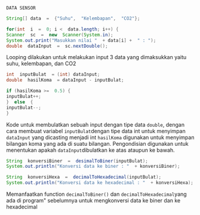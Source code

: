 ```DATA SENSOR```
```java
String[] data  =  {"Suhu",  "Kelembapan",  "CO2"};

for(int  i  =  0; i <  data.length; i++) {
Scanner  sc  =  new  Scanner(System.in);
System.out.print("Masukkan nilai "  + data[i] +  " : ");
double  dataInput  =  sc.nextDouble();
```
Looping dilakukan untuk melakukan input 3 data yang dimaksukkan yaitu suhu, kelembapan, dan CO2

```java
int  inputBulat  = (int) dataInput;
double  hasilKoma  = dataInput - inputBulat;

if (hasilKoma >=  0.5) {
inputBulat++;
}  else  {
inputBulat--;
}
```
Kode untuk membulatkan sebuah input dengan tipe data `double`, dengan cara membuat variabel `inputBulat`dengan tipe data int untuk menyimpan `dataInput` yang dicasting menjadi int
`hasilKoma` digunakan untuk menyimpan bilangan koma yang ada di suatu bilangan.
Pengondisian digunakan untuk menentukan apakah `dataInput`dibulatkan ke atas ataupun ke bawah.

```java
String  konversiBiner  =  desimalToBiner(inputBulat);
System.out.println("Konversi data ke biner : "  + konversiBiner);

String  konversiHexa  =  decimalToHexadecimal(inputBulat);
System.out.println("Konversi data ke hexadecimal : "  + konversiHexa);
```
Memanfaatkan function `decimalToBiner()` dan `decimalToHexadecimal`yang ada di program" sebelumnya untuk mengkonversi data ke biner dan ke hexadecimal
